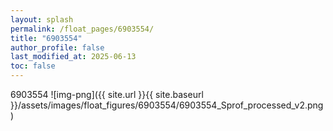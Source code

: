 ```yaml
---
layout: splash
permalink: /float_pages/6903554/
title: "6903554"
author_profile: false
last_modified_at: 2025-06-13
toc: false
---
```

 
6903554
![img-png]({{ site.url }}{{ site.baseurl }}/assets/images/float_figures/6903554/6903554_Sprof_processed_v2.png)